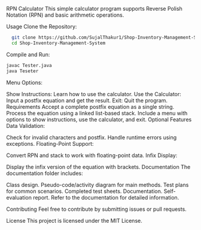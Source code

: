 RPN Calculator
This simple calculator program supports Reverse Polish Notation (RPN) and basic arithmetic operations.

Usage
Clone the Repository:
```bash
  git clone https://github.com/SujalThakur1/Shop-Inventory-Management-System.git
  cd Shop-Inventory-Management-System
```
Compile and Run:
```bash
javac Tester.java
java Teseter
```
Menu Options:

Show Instructions: Learn how to use the calculator.
Use the Calculator: Input a postfix equation and get the result.
Exit: Quit the program.
Requirements
Accept a complete postfix equation as a single string.
Process the equation using a linked list-based stack.
Include a menu with options to show instructions, use the calculator, and exit.
Optional Features
Data Validation:

Check for invalid characters and postfix.
Handle runtime errors using exceptions.
Floating-Point Support:

Convert RPN and stack to work with floating-point data.
Infix Display:

Display the infix version of the equation with brackets.
Documentation
The documentation folder includes:

Class design.
Pseudo-code/activity diagram for main methods.
Test plans for common scenarios.
Completed test sheets.
Documentation.
Self-evaluation report.
Refer to the documentation for detailed information.

Contributing
Feel free to contribute by submitting issues or pull requests.

License
This project is licensed under the MIT License.
